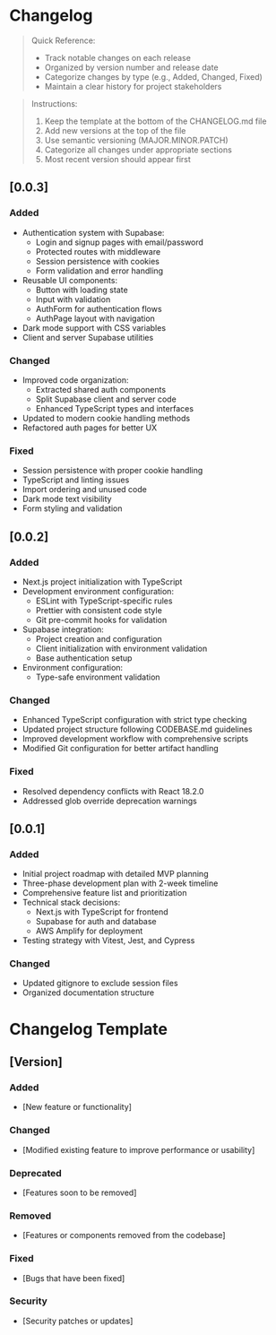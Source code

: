 # Changelog

> Quick Reference:
>
> - Track notable changes on each release
> - Organized by version number and release date
> - Categorize changes by type (e.g., Added, Changed, Fixed)
> - Maintain a clear history for project stakeholders

> Instructions:
>
> 1. Keep the template at the bottom of the CHANGELOG.md file
> 2. Add new versions at the top of the file
> 3. Use semantic versioning (MAJOR.MINOR.PATCH)
> 4. Categorize all changes under appropriate sections
> 5. Most recent version should appear first

## [0.0.3]

### Added

- Authentication system with Supabase:
  - Login and signup pages with email/password
  - Protected routes with middleware
  - Session persistence with cookies
  - Form validation and error handling
- Reusable UI components:
  - Button with loading state
  - Input with validation
  - AuthForm for authentication flows
  - AuthPage layout with navigation
- Dark mode support with CSS variables
- Client and server Supabase utilities

### Changed

- Improved code organization:
  - Extracted shared auth components
  - Split Supabase client and server code
  - Enhanced TypeScript types and interfaces
- Updated to modern cookie handling methods
- Refactored auth pages for better UX

### Fixed

- Session persistence with proper cookie handling
- TypeScript and linting issues
- Import ordering and unused code
- Dark mode text visibility
- Form styling and validation

## [0.0.2]

### Added

- Next.js project initialization with TypeScript
- Development environment configuration:
  - ESLint with TypeScript-specific rules
  - Prettier with consistent code style
  - Git pre-commit hooks for validation
- Supabase integration:
  - Project creation and configuration
  - Client initialization with environment validation
  - Base authentication setup
- Environment configuration:
  - Type-safe environment validation

### Changed

- Enhanced TypeScript configuration with strict type checking
- Updated project structure following CODEBASE.md guidelines
- Improved development workflow with comprehensive scripts
- Modified Git configuration for better artifact handling

### Fixed

- Resolved dependency conflicts with React 18.2.0
- Addressed glob override deprecation warnings

## [0.0.1]

### Added

- Initial project roadmap with detailed MVP planning
- Three-phase development plan with 2-week timeline
- Comprehensive feature list and prioritization
- Technical stack decisions:
  - Next.js with TypeScript for frontend
  - Supabase for auth and database
  - AWS Amplify for deployment
- Testing strategy with Vitest, Jest, and Cypress

### Changed

- Updated gitignore to exclude session files
- Organized documentation structure

# Changelog Template

## [Version]

### Added

- [New feature or functionality]

### Changed

- [Modified existing feature to improve performance or usability]

### Deprecated

- [Features soon to be removed]

### Removed

- [Features or components removed from the codebase]

### Fixed

- [Bugs that have been fixed]

### Security

- [Security patches or updates]
